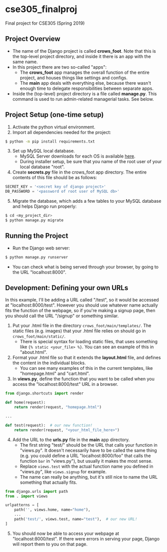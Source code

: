 # cse305_finalproj
Final project for CSE305 (Spring 2019)

## Project Overview
- The name of the Django project is called **crows_foot**. Note that this is the top-level project directory, and inside it there is an app with the same name.
- In this project there are two so-called "apps":
  - The **crows_foot** app manages the overall function of the entire project, and houses things like settings and configs.
  - The **main** app deals with everything else, because there wasn't enough time to delegate responsibilities between separate apps.
- Inside the (top-level) project directory is a file called **manage.py**. This command is used to run admin-related managerial tasks. See below.

## Project Setup (one-time setup)
1. Activate the python virtual environment.
2. Import all dependencies needed for the project:
```sh
$ python -m pip install requirements.txt
```
3. Set up MySQL local database.
    * MySQL Server downloads for each OS is available [here](https://dev.mysql.com/downloads/mysql/).
    * During installer setup, be sure that you name of the root user of your local database "root".
4. Create **secrets.py** file in the crows_foot app directory. The entire contents of this file should be as follows:
```py
SECRET_KEY = '<secret key of django project>'
DB_PASSWORD = '<password of root user of MySQL db>'
```
5. Migrate the database, which adds a few tables to your MySQL database and helps Django run properly:
```sh
$ cd <my_project_dir>
$ python manage.py migrate
```

## Running the Project
- Run the Django web server:
```sh
$ python manage.py runserver
```
- You can check what is being served through your browser, by going to the URL "localhost:8000".

## Development: Defining your own URLs
In this example, I'll be adding a URL called "/test", so it would be accessed at "localhost:8000/test". However you should use whatever name actually fits the function of the webpage, so if you're making a signup page, then you should call the URL "/signup" or something similar.
1. Put your .html file in the directory `crows_foot/main/templates/`. The static files (e.g. images) that your .html file relies on should go in `crows_foot/main/static/`.
    * There is special syntax for loading static files, that uses something like `{% static <your_file> %}`. You can see an example of this in "about.html".
2. Format your .html file so that it extends the **layout.html** file, and defines the content in the individual blocks.
    * You can see many examples of this in the current templates, like "homepage.html" and "cart.html".
3. In **views.py**, define the function that you want to be called when you access the "localhost:8000/test" URL in a browser.

```py
from django.shortcuts import render

def home(request):
    return render(request, "homepage.html")

...

def test(request):  # our new function!
    return render(request, "<your_html_file_here>")
```
4. Add the URL to the **urls.py** file in the **main** app directory.
    * The first string "test/" should be the URL that calls your function in "views.py". It doesn't necessarily have to be called the same thing (e.g. you could define a URL "localhost:8000/foo" that calls the function `bar` in "views.py"), but usually it makes the most sense.
    * Replace `views.test` with the actual function name you defined in "views.py", like `views.signup` for example.
    * The name can really be anything, but it's still nice to name the URL something that actually fits.
    
```py
from django.urls import path
from . import views

urlpatterns = [
    path('', views.home, name="home"),
    ...
    path('test/', views.test, name="test"),  # our new URL!
]
```

5. You should now be able to access your webpage at "localhost:8000/test". If there were errors in serving your page, Django will report them to you on that page.
